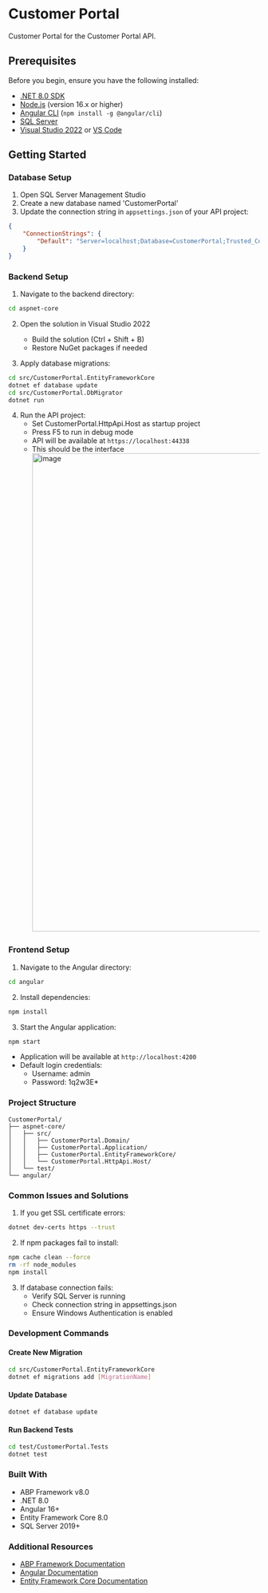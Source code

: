 # Customer Portal

Customer Portal for the Customer Portal API.

## Prerequisites

Before you begin, ensure you have the following installed:
- [.NET 8.0 SDK](https://dotnet.microsoft.com/download/dotnet/8.0)
- [Node.js](https://nodejs.org/) (version 16.x or higher)
- [Angular CLI](https://angular.io/cli) (`npm install -g @angular/cli`)
- [SQL Server](https://www.microsoft.com/en-us/sql-server/sql-server-downloads)
- [Visual Studio 2022](https://visualstudio.microsoft.com/downloads/) or [VS Code](https://code.visualstudio.com/)

## Getting Started

### Database Setup
1. Open SQL Server Management Studio
2. Create a new database named 'CustomerPortal'
3. Update the connection string in `appsettings.json` of your API project:
```json
{
    "ConnectionStrings": {
        "Default": "Server=localhost;Database=CustomerPortal;Trusted_Connection=True;TrustServerCertificate=True"
    }
}
```

### Backend Setup
1. Navigate to the backend directory:
```bash
cd aspnet-core
```

2. Open the solution in Visual Studio 2022
   - Build the solution (Ctrl + Shift + B)
   - Restore NuGet packages if needed

3. Apply database migrations:
```bash
cd src/CustomerPortal.EntityFrameworkCore
dotnet ef database update
cd src/CustomerPortal.DbMigrator
dotnet run
```

4. Run the API project:
   - Set CustomerPortal.HttpApi.Host as startup project
   - Press F5 to run in debug mode
   - API will be available at `https://localhost:44338`
   - This should be the interface
     <img width="959" alt="image" src="https://github.com/user-attachments/assets/6de71f48-e9af-4ff0-b8c6-ed335990c636">


### Frontend Setup
1. Navigate to the Angular directory:
```bash
cd angular
```

2. Install dependencies:
```bash
npm install
```

3. Start the Angular application:
```bash
npm start
```
- Application will be available at `http://localhost:4200`
- Default login credentials:
  - Username: admin
  - Password: 1q2w3E*

### Project Structure
```
CustomerPortal/
├── aspnet-core/
│   ├── src/
│   │   ├── CustomerPortal.Domain/
│   │   ├── CustomerPortal.Application/
│   │   ├── CustomerPortal.EntityFrameworkCore/
│   │   └── CustomerPortal.HttpApi.Host/
│   └── test/
└── angular/
```

### Common Issues and Solutions

1. If you get SSL certificate errors:
```bash
dotnet dev-certs https --trust
```

2. If npm packages fail to install:
```bash
npm cache clean --force
rm -rf node_modules
npm install
```

3. If database connection fails:
   - Verify SQL Server is running
   - Check connection string in appsettings.json
   - Ensure Windows Authentication is enabled

### Development Commands

#### Create New Migration
```bash
cd src/CustomerPortal.EntityFrameworkCore
dotnet ef migrations add [MigrationName]
```

#### Update Database
```bash
dotnet ef database update
```

#### Run Backend Tests
```bash
cd test/CustomerPortal.Tests
dotnet test
```

### Built With
- ABP Framework v8.0
- .NET 8.0
- Angular 16+
- Entity Framework Core 8.0
- SQL Server 2019+

### Additional Resources
- [ABP Framework Documentation](https://docs.abp.io)
- [Angular Documentation](https://angular.io/docs)
- [Entity Framework Core Documentation](https://learn.microsoft.com/en-us/ef/core/)
```
